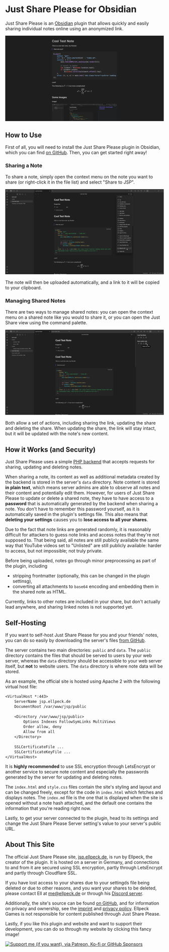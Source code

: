 ﻿# Just Share Please for Obsidian
Just Share Please is an [Obsidian](https://obsidian.md) plugin that allows quickly and easily sharing individual notes online using an anonymized link.

![A preview showing off a shared note in Just Share Please](https://raw.githubusercontent.com/Ellpeck/ObsidianJustSharePlease/main/media/preview.png)

## How to Use
First of all, you will need to install the Just Share Please plugin in Obsidian, which you can find [on GitHub](https://github.com/Ellpeck/ObsidianJustSharePlease/releases). Then, you can get started right away!

### Sharing a Note
To share a note, simply open the context menu on the note you want to share (or right-click it in the file list) and select "Share to JSP".

![](https://raw.githubusercontent.com/Ellpeck/ObsidianJustSharePlease/main/media/share.png)

The note will then be uploaded automatically, and a link to it will be copied to your clipboard.

### Managing Shared Notes
There are two ways to manage shared notes: you can open the context menu on a shared note like you would to share it, or you can open the Just Share view using the command palette.

![](https://raw.githubusercontent.com/Ellpeck/ObsidianJustSharePlease/main/media/view.png)

Both allow a set of actions, including sharing the link, updating the share and deleting the share. When updating the share, the link will stay intact, but it will be updated with the note's new content.

## How it Works (and Security)
Just Share Please uses a simple [PHP backend](https://github.com/Ellpeck/ObsidianJustSharePlease/blob/main/server/public/share.php) that accepts requests for sharing, updating and deleting notes.

When sharing a note, its content as well as additional metadata created by the backend is stored in the server's `data` directory. Note content is stored **in plain text**, which means server admins are able to observe all notes and their content and potentially edit them. However, for users of Just Share Please to update or delete a shared note, they have to have access to a **password** that is automatically generated by the backend when sharing a note. You don't have to remember this password yourself, as it is automatically saved in the plugin's settings file. This also means that **deleting your settings** causes you to **lose access to all your shares**.

Due to the fact that note links are generated randomly, it is reasonably difficult for attackers to guess note links and access notes that they're not supposed to. That being said, all notes are still publicly available the same way that YouTube videos set to "Unlisted" are still publicly available: harder to access, but not impossible; not truly private.

Before being uploaded, notes go through minor preprocessing as part of the plugin, including
- stripping frontmatter (optionally, this can be changed in the plugin settinsg),
- converting all attachments to `base64` encoding and embedding them in the shared note as HTML.

Currently, links to other notes are included in your share, but don't actually lead anywhere, and sharing linked notes is not supported yet.

## Self-Hosting
If you want to self-host Just Share Please for you and your friends' notes, you can do so easily by downloading the server's files [from GitHub](https://github.com/Ellpeck/ObsidianJustSharePlease/tree/main/server).

The server contains two main directories: `public` and `data`. The `public` directory contains the files that should be served to users by your web server, whereas the `data` directory should be accessible to your web server itself, but **not** to website users. The `data` directory is where note data will be stored.

As an example, the official site is hosted using Apache 2 with the following virtual host file:
```apacheconf
<VirtualHost *:443>
    ServerName jsp.ellpeck.de
    DocumentRoot /var/www/jsp/public

    <Directory /var/www/jsp/public>
        Options Indexes FollowSymLinks MultiViews
        Order allow, deny
        Allow from all
    </Directory>

    SSLCertificateFile ...
    SSLCertificateKeyFile ...
</VirtualHost>
```

It is **highly recommended** to use SSL encryption through LetsEncrypt or another service to secure note content and especially the passwords generated by the server for updating and deleting notes.

The `index.html` and `style.css` files contain the site's styling and layout and can be changed freely, except for the code in `index.html` which fetches and displays notes. The `index.md` file is the one that is displayed when the site is opened without a note hash attached, and the default one contains the information that you're reading right now.

Lastly, to get your server connected to the plugin, head to its settings and change the Just Share Please Server setting's value to your server's public URL.

## About This Site
The official Just Share Please site, [jsp.ellpeck.de](https://jsp.ellpeck.de), is run by Ellpeck, the creator of the plugin. It is hosted on a server in Germany, and connections to and from it are secured using SSL encryption, partly through LetsEncrypt and partly through Cloudflare SSL.

If you have lost access to your shares due to your settingds file being deleted or due to other reasons, and you want your shares to be deleted, please contact Ell at [me@ellpeck.de](mailto:me@ellpeck.de) or through his [Discord server](https://ellpeck.de/discord).

Additionally, the site's source can be found [on GitHub](https://github.com/Ellpeck/ObsidianJustSharePlease/tree/main/server), and for information on privacy and ownership, see the [imprint](https://ellpeck.de/impressum/) and [privacy policy](https://ellpeck.de/privacy/). Ellpeck Games is not responsible for content published through Just Share Please.

Lastly, if you like this plugin and website and want to support their development, you can do so through my website by clicking this fancy image!

[![Support me (if you want), via Patreon, Ko-fi or GitHub Sponsors](https://ellpeck.de/res/generalsupport.png)](https://ellpeck.de/support)
